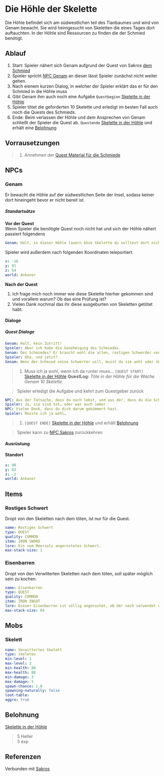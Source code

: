 # Die Höhle der Skelette

Die Höhle befindet sich am südwestlichen teil des Tianbaumes und wird von Genam bewacht. Sie wird heimgesucht von Skeletten die eines Tages dort auftauchten. In der Höhle sind Ressourcen zu finden die der Schmied benötigt.

## Ablauf

1. Start: Spieler nähert sich Genam aufgrund der Quest von Sakros [dem Schmied](../2-der-schmied)
2. Spieler spricht [NPC Genam](#Genam) an dieser lässt Spieler zunächst nicht weiter gehen.
3. Nach eienem kurzen Dialog, in welcher der Spieler erklärt das er für den Schmied in die Höhle muss
4. Gibt Genam ihm auch noch eine Aufgabe `Questbeginn` [Skelette in der Höhle](#skelette-in-der-hoehle)
5. Spieler tötet die geforderten 10 Skelette und erledigt im besten Fall auch noch die Quests des Schmieds.
6. Ende: Beim verlassen der Höhle und dem Ansprechen von Genam schließt der Spieler die Quest ab. `Questende` [Skelette in der Höhle](#skelette-in-der-hoehle) und erhält eine [Belohnung](#Belohnung)

## Vorrausetzungen

> 1. Annehmen der [Quest Material für die Schmiede](../2-der-schmied) 

## NPCs

### Genam

Er bewacht die Höhle auf der südwestlichen Seite der Insel, sodass keiner dort hineingeht bevor er nicht bereit ist.

##### Standartsätze

**Vor der Quest**  
Wenn Spieler die benötigte Quest noch nicht hat und sich der Höhle nähert passiert folgendens
```yml
Genam: Halt, in dieser Höhle lauern böse Skelette du solltest dort nicht hinein!
```
Spieler wird außerdem nach folgenden Koordinaten teleportiert.
```yml
x: -16
y: 91
z: 54
world: Ankanor
``` 

**Nach der Quest**  
1. Ich frage mich noch immer wie diese Skelette hierher gekommen sind und vorallem warum? Ob das eine Prüfung ist?  
2. Vielen Dank nochmal das ihr diese ausgeburten von Skeletten getötet habt.


#### Dialoge

##### Quest Dialoge

```yml
Genam: Halt, kein Zutritt!
Spieler: Aber ich habe die Genehmigung des Schmiedes.
Genam: Des Schmiedes? Er braucht wohl die alten, rostigen Schwerder von da unten. Nin, dort unten warten Skelette auf Unglückliche, die in die Höhle müssen.
Spieler: Oha, und jetzt?
Genam: Wenn der Schmied seine Schwerter will, musst du sie wohl oder übel da unten rausholen. Töte doch bitte ein paar von diesen Skeletten für mich, während du da bist.
```

> 1. Muss ich ja wohl, wenn ich da runter muss...
`[QUEST START]` [Skelette in der Höhle](#skelette-in-der-hoehle)
**QuestLog:** *Töte in der Höhle für die Wache Genam 10 Skelette.*

> Spieler erledigt die Aufgabe und kehrt zum Questgeber zurück

```yml
NPC: Aus der Tatsache, dass du noch lebst, und aus der, dass du die Schwerter hast, nehme ich an, dass die Skelette Tot sind?
Spieler: Ja, sie sind tot… oder was auch immer.
NPC: Vielen Dank, dass du dich darum gekümmert hast.
Spieler: Musste ich ja wohl…
```
> 1. `[QUEST ENDE]` [Skelette in der Höhle](#skelette-in-der-hoehle) und erhält [Belohnung](#Belohnung)

> Spieler kann zu [NPC Sakros](../2-der-schmied) zurückkehren

#### Ausrüstung

#### Standort

```yml
x: 90
y: 83
z: -2
world: Ankanor
```

## Items

### Rostiges Schwert

Dropt von den Skeletten nach dem töten, ist nur für die Quest.

```yml
name: Rostiges Schwert
type: QUEST
quality: COMMON
item: IRON SWORD
lore: Ein vom Meersalz angerostetes Schwert.
max-stack-size: 1
```

### Eisenbarren

Dropt von den Verwitterten Skeletten nach dem töten, soll später möglich sein zu kochen.

```yml
name: Eisenbarren
type: QUEST
quality: COMMON
item: IRON INGOT
lore: Dieser Eisenbarren ist völlig angerostet, ob der noch verwendet werden kann ist fraglich.
max-stack-size: 64
```

## Mobs

### Skelett

```yml
name: Verwittertes Skelett
type: skeleton
min-level: 1
max-level: 2
min-health: 80
max-health: 88
min-damage: 3
max-damage: 5
spawn-chance: 1.0
spawning-naturally: false
loot-table: 
aggro: true
```

## Belohnung

[Skelette in der Höhle](#skelette-in-der-hoehle)
> 5 Heller  
> 5 exp

## Referenzen

Verbunden mit [Sakros](../2-der-schmied/README.md)